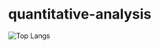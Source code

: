 # quantitative-analysis
![Top Langs](https://github-readme-stats.vercel.app/api/top-langs/?username=Futium&count_private=true&hide=javascript,css,scss,html&theme=tokyonight)
